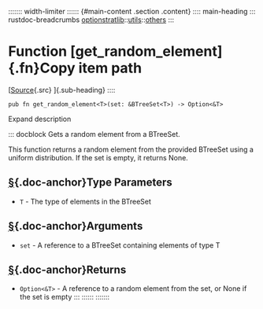 ::::::: width-limiter
:::::: {#main-content .section .content}
:::: main-heading
::: rustdoc-breadcrumbs
[optionstratlib](../../index.html)::[utils](../index.html)::[others](index.html)
:::

# Function [get_random_element]{.fn}Copy item path

[[Source](../../../src/optionstratlib/utils/others.rs.html#66-73){.src}
]{.sub-heading}
::::

``` {.rust .item-decl}
pub fn get_random_element<T>(set: &BTreeSet<T>) -> Option<&T>
```

Expand description

::: docblock
Gets a random element from a BTreeSet.

This function returns a random element from the provided BTreeSet using
a uniform distribution. If the set is empty, it returns None.

## [§](#type-parameters){.doc-anchor}Type Parameters

- `T` - The type of elements in the BTreeSet

## [§](#arguments){.doc-anchor}Arguments

- `set` - A reference to a BTreeSet containing elements of type T

## [§](#returns){.doc-anchor}Returns

- `Option<&T>` - A reference to a random element from the set, or None
  if the set is empty
:::
::::::
:::::::
